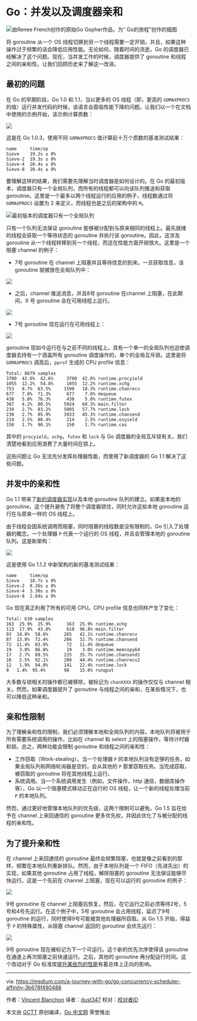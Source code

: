 # Go：并发以及调度器亲和
![由Renee French创作的原始Go Gopher作品，为“ Go的旅程”创作的插图](https://github.com/studygolang/gctt-images2/blob/master/20200102-Go-Concurrency-And-Scheduler-Affinity/Illustration.png?raw=true)

将 goroutine 从一个 OS 线程切换到另一个线程需要一定开销，并且，如果这种操作过于频繁的话会降低应用性能。无论如何，随着时间的流逝，Go 的调度器已经解决了这个问题。现在，当并发工作的时候，调度器提供了 goroutine 和线程之间的亲和性。让我们回顾历史来了解这一改进。

## 最初的问题
在 Go 的早期阶段，Go 1.0 和 1.1，当以更多的 OS 线程（即，更高的 `GOMAXPROCS` 的值）运行并发代码的时候，该语言会面临性能下降的问题。让我们以一个在文档中使用的示例开始，该示例计算质数：

![](https://github.com/studygolang/gctt-images2/blob/master/20200102-Go-Concurrency-And-Scheduler-Affinity/example-code.png?raw=true)

这是在 Go 1.0.3，使用不同 `GOMAXPROCS` 值计算前十万个质数的基准测试结果：
```
name     time/op
Sieve    19.2s ± 0%
Sieve-2  19.3s ± 0%
Sieve-4  20.4s ± 0%
Sieve-8  20.4s ± 0%
```

要理解这样的结果，我们需要先理解当时调度器是如何设计的。在 Go 的最初版本，调度器只有一个全局队列，而所有的线程都可以向该队列推送和获取 goroutine。这里是一个最多以两个线程运行的应用的例子，线程数通过将 `GOMAXPROCS` 设置为 2 来定义，而线程也是之后的架构中的 `M`。

![最初版本的调度器只有一个全局队列](https://github.com/studygolang/gctt-images2/blob/master/20200102-Go-Concurrency-And-Scheduler-Affinity/first-version-of-scheduler.png?raw=true)

只有一个队列无法保证 goroutine 能够被分配到与原来相同的线程上。最先就绪的线程会获取一个等待状态的 goroutine 并执行该 goroutine。因此，这涉及 goroutine 从一个线程转移到另一个线程，而这在性能方面开销很大。这里是一个阻塞 channel 的例子：

- 7号 goroutine 在 channel 上阻塞并且等待信息的到来。一旦获取信息，该 goroutine 就被放在全局队列中：

![](https://github.com/studygolang/gctt-images2/blob/master/20200102-Go-Concurrency-And-Scheduler-Affinity/goroutine7-pushed-to-the-global-queue.png?raw=true)

- 之后，channel 推送消息，并且8号 goroutine 在channel 上阻塞，在此期间，X 号 goroutine 会在可用线程上运行。

![](https://github.com/studygolang/gctt-images2/blob/master/20200102-Go-Concurrency-And-Scheduler-Affinity/goroutine-8-blocks.png?raw=true)

- 7号 goroutine 现在运行在可用线程上：

![](https://github.com/studygolang/gctt-images2/blob/master/20200102-Go-Concurrency-And-Scheduler-Affinity/goroutine-7-now-runs.png?raw=true)

goroutine 现如今运行在与之前不同的线程上。具有一个单一的全局队列也迫使调度器去持有一个涵盖所有 goroutine 调度操作的，单个的全局互斥锁。这里是将 `GOMAXPROCS` 调高后，`pprof` 生成的 CPU profile 信息：

```
Total: 8679 samples
3700  42.6%  42.6%     3700  42.6% runtime.procyield
1055  12.2%  54.8%     1055  12.2% runtime.xchg
753   8.7%  63.5%     1590   18.3% runtime.chanrecv
677   7.8%  71.3%      677    7.8% dequeue
438   5.0%  76.3%      438    5.0% runtime.futex
367   4.2%  80.5%     5924   68.3% main.filter
234   2.7%  83.2%     5005   57.7% runtime.lock
230   2.7%  85.9%     3933   45.3% runtime.chansend
214   2.5%  88.4%      214    2.5% runtime.osyield
150   1.7%  90.1%      150    1.7% runtime.cas
```

其中的 `procyield`，`xchg`，`futex` 和 `lock` 与 Go 调度器的全局互斥锁有关。我们清楚地看到应用浪费了大量时间在锁上。

这些问题让 Go 无法充分发挥处理器性能，而使用了新调度器的 Go 1.1 解决了这些问题。

## 并发中的亲和性
Go 1.1 带来了[新的调度器实现](https://docs.google.com/document/d/1TTj4T2JO42uD5ID9e89oa0sLKhJYD0Y_kqxDv3I3XMw/edit?pli=1)以及本地 goroutine 队列的建立。如果是本地的 goroutine，这个提升避免了将整个调度器锁住，同时允许这些本地 goroutine 运行在与原来一样的 OS 线程上。

由于线程会因系统调用而阻塞，同时阻塞的线程数是没有限制的，Go 引入了处理器的概念。一个处理器 `P` 代表一个运行的 OS 线程，并且会管理本地的 goroutine 队列。这是新架构：

![](https://github.com/studygolang/gctt-images2/blob/master/20200102-Go-Concurrency-And-Scheduler-Affinity/new-schema.png?raw=true)

这是使用 Go 1.1.2 中新架构的新的基准测试结果：

```
name     time/op
Sieve    18.7s ± 0%
Sieve-2  8.26s ± 0%
Sieve-4  3.30s ± 0%
Sieve-8  2.64s ± 0%
```

Go 现在真正利用了所有的可用 CPU。CPU profile 信息也同样产生了变化：

```
Total: 630 samples
163  25.9%  25.9%      163  25.9% runtime.xchg
113  17.9%  43.8%      610  96.8% main.filter
93  14.8%  58.6%      265   42.1% runtime.chanrecv
87  13.8%  72.4%      206   32.7% runtime.chansend
72  11.4%  83.8%       72   11.4% dequeue
19   3.0%  86.8%       19    3.0% runtime.memcopy64
17   2.7%  89.5%      225   35.7% runtime.chansend1
16   2.5%  92.1%      280   44.4% runtime.chanrecv2
12   1.9%  94.0%      141   22.4% runtime.lock
9   1.4%  95.4%       98    15.6% runqput
```

大多数与锁相关的操作都已被移除，被标记为 `chanXXXX` 的操作仅仅与 channel 相关。然而，如果调度器提升了 goroutine 与线程之间的亲和，在某些情况下，也可以降低这种亲和。

## 亲和性限制
为了理解亲和性的限制，我们必须理解本地和全局队列的内容。本地队列将被用于所有需要系统调用的操作，比如在 channel 和 select 上的阻塞操作，等待计时器和锁。总之，两种功能会限制 goroutine 和线程之间的亲和性：

- 工作窃取（Work-stealing）。当一个处理器 `P` 的本地队列没有足够的任务，如果全局队列和网络轮询器是空的，会从其他的 `P` 那里窃取任务。当完成窃取，被窃取的 goroutine 将在其他线程上运行。
- 系统调用。当一个系统调用发生（例如，文件操作，http 通信，数据库操作等），Go 以一个阻塞模式移动正在运行的 OS 线程，让一个新的线程处理当前 `P` 的本地队列。

然而，通过更好地管理本地队列的优先级，这两个限制可以避免。Go 1.5 旨在给予在 channel 上来回通信的 goroutine 更多优先权，并因此优化了与被分配的线程的亲和性。

## 为了提升亲和性
在 channel 上来回通信的 goroutine 最终会频繁阻塞，也就是像之前看到的那样，频繁在本地队列重新排队。然而，由于本地队列是一个 FIFO（先进先出）的实现，如果其他 goroutine 占用了线程，解除阻塞的 goroutine 无法保证能够尽快运行。这是一个先前在 channel 上阻塞，现在可以运行的 goroutine 的例子：

![](https://github.com/studygolang/gctt-images2/blob/master/20200102-Go-Concurrency-And-Scheduler-Affinity/goroutine-blocked-now-runnable.png?raw=true)

9号 goroutine 在 channel 上阻塞后恢复。然后，在它运行之前必须等待2号，5号和4号先运行。在这个例子中，5号 goroutine 会占用线程，延迟了9号 goroutine 的运行，同时使得9号可能被其他处理器所窃取。从 Go 1.5 开始，得益于 `P` 的特殊属性，从阻塞 channel 返回的 goroutine 会优先运行：

![](https://github.com/studygolang/gctt-images2/blob/master/20200102-Go-Concurrency-And-Scheduler-Affinity/run-in-priority.png?raw=true)

9号 goroutine 现在被标记为下一个可运行。这个新的优先次序使得该 goroutine 在通道上再次阻塞之前快速运行。之后，其他的 goroutine 再分配运行时间。这个改动对于 Go 标准库[提升某些包的性能](https://github.com/golang/go/commit/e870f06c3f49ed63960a2575e330c2c75fc54a34)有着总体上正向的影响。

---
via: https://medium.com/a-journey-with-go/go-concurrency-scheduler-affinity-3b678f490488

作者：[Vincent Blanchon](https://medium.com/@blanchon.vincent)
译者：[dust347](https://github.com/dust347)
校对：[校对者ID](https://github.com/校对者ID)

本文由 [GCTT](https://github.com/studygolang/GCTT) 原创编译，[Go 中文网](https://studygolang.com/) 荣誉推出
